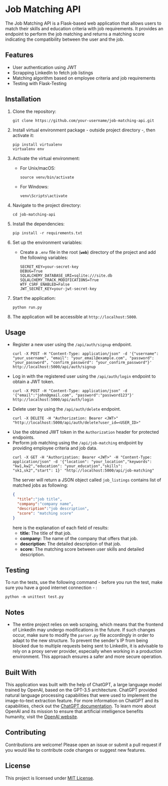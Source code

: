 # Job Matching API

The Job Matching API is a Flask-based web application that allows users to match their skills and education criteria with job requirements. It provides an endpoint to perform the job matching and returns a matching score indicating the compatibility between the user and the job.


## Features

- User authentication using JWT
- Scrapping LinkedIn to fetch job listings
- Matching algorithm based on employee criteria and job requirements
- Testing with Flask-Testing


## Installation

1. Clone the repository:
   ```shell
   git clone https://github.com/your-username/job-matching-api.git
   ```
   
2. Install virtual environment package - outside project directory -, then activate it:
    ```shell
    pip install virtualenv
    virtualenv env
    ```

3. Activate the virtual environment:
   - For Unix/macOS:
     ```shell
     source venv/bin/activate
     ```
     
   - For Windows:
     ```shell
     venv\Scripts\activate
     ```
     
4. Navigate to the project directory:
   ```shell
   cd job-matching-api
   ```
   
5. Install the dependencies:
   ```shell
   pip install -r requirements.txt
   ```

6. Set up the environment variables:

   - Create a `.env` file in the root (**`web`**) directory of the project and add the following variables:

     ```.dotenv
     SECRET_KEY=your-secret-key
     DEBUG=True
     SQLALCHEMY_DATABASE_URI=sqlite:///site.db
     SQLALCHEMY_TRACK_MODIFICATIONS=True
     WTF_CSRF_ENABLED=False
     JWT_SECRET_KEY=your-jwt-secret-key
     ```

7. Start the application:

   ```shell
   python run.py
   ```

8. The application will be accessible at `http://localhost:5000`.


## Usage

- Register a new user using the `/api/auth/signup` endpoint.
    ```shell
    curl -X POST -H "Content-Type: application/json" -d '{"username": "your_username", "email": "your_email@example.com", "password": "your_password", "confirm_password": "your_confirm_password"}' http://localhost:5000/api/auth/signup
    ```
- Log in with the registered user using the `/api/auth/login` endpoint to obtain a JWT token.
    ```shell
    curl -X POST -H "Content-Type: application/json" -d '{"email":"john@gmail.com", "password":"password123"}' http://localhost:5000/api/auth/login
    ```
- Delete user by using the `/api/auth/delete` endpoint.
    ```shell
    curl -X DELETE -H "Authorization: Bearer <JWT>" "http://localhost:5000/api/auth/delete?user_id=<USER_ID>"
    ```
- Use the obtained JWT token in the `Authorization` header for protected endpoints.
- Perform job matching using the `/api/job-matching` endpoint by providing employee criteria and job data.
    ```shell
    curl -X GET -H "Authorization: Bearer <JWT>" -H "Content-Type: application/json" -d '{"location": "your_location","keywords": "kw1,kw2","education": "your_education","skills": "sk1,sk2","start": 1}' "http://localhost:5000/api/job-matching"
    ```
    The server will return a JSON object called `job_listings` contains list of matched jobs as following:
    ```json
    {
      "title":"job title",
      "company":"company name",
      "description":"job description",
      "score": "matching score"
    }
   ```
   here is the explanation of each field of results:
   - **title:** The title of that job. 
   - **company:** The name of the company that offers that job. 
   - **description:** The detailed description of that job. 
   - **score:** The matching score between user skills and detailed description.


## Testing

To run the tests, use the following command - before you run the test, make sure you have a good internet connection - :

```shell
python -m unittest test.py
```


## Notes

- The entire project relies on web scraping, which means that the frontend of LinkedIn may undergo modifications in the future. If such changes occur, make sure to modify the `parser.py` file accordingly in order to adapt to the new structure.
To prevent the sender's IP from being blocked due to multiple requests being sent to LinkedIn, it is advisable to rely on a proxy server provider, especially when working in a production environment. This approach ensures a safer and more secure operation.


## Built With
This application was built with the help of ChatGPT, a large language model trained by OpenAI, based on the GPT-3.5 architecture. ChatGPT provided natural language processing capabilities that were used to implement the image-to-text extraction feature.
For more information on ChatGPT and its capabilities, check out the [ChatGPT documentation](https://beta.openai.com/docs/guides/chat-gpt). To learn more about OpenAI and its mission to ensure that artificial intelligence benefits humanity, visit the [OpenAI website](https://openai.com/).


## Contributing
Contributions are welcome! Please open an issue or submit a pull request if you would like to contribute code changes or suggest new features.


## License
This project is licensed under [MIT License](https://opensource.org/licenses/MIT).

